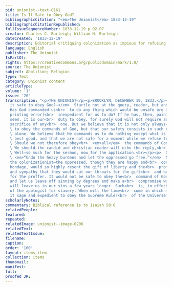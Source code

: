 ```yaml
---
pid: unionist--text-0161
title: Is It Safe to Obey God?
bibliographicCitation: "<em>The Unionist</em> 1833-12-19"
bibliographicCitationRepublished: 
fullIssueSequenceNumber: 1833-12-19 p.02.07
creator: Charles C. Burleigh; William H. Burleigh
dateCreated: '1833-12-19'
description: Editorial critiquing colonization as impious for refusing to obey God
language: English
publisher: The Unionist
IsPartOf: 
rights: https://creativecommons.org/publicdomain/mark/1.0/
source: The Unionist
subject: Abolition; Religion
type: Text
category: Unionist content
articleType: 
volume: '1'
issue: '20'
transcription: "<p>THE UNIONIST</p><p>BROOKLYN, DECEMBER 19, 1833.</p><p>  <em>Is
  it safe to obey God?—</em>  Startle not at the query, reader, but answer it candidly.
  Has God commanded us<br>  to do any thing which would be unsafe are [sic-obvious
  printing error]<br>  inexpedient for us to do? If he has, then, painful as it might
  seem, it is our<br>  duty to obey, for surely God will not require an unnecessary
  sacrifice of any<br>  one. But we believe that it is not only always<br>  <em>safe</em>
  \ to obey the commands of God, but that our safety consists in such obedience<br>
  \ alone. We believe that He commands us to do nothing except what is for our<br>
  \ best good, and that we are not safe for a moment while we refuse to obey.<br>
  \ Should we not therefore obey<br>  <em>all</em>  the commands of God—<br>  <em>now‑immediately?</em>
  \ We should—the candid and christian reader will echo the reply,<br>  <em>“we should!”</em>
  \ Well—so much for the sermon, now for the application.<br></p><p>  God has commanded—<br>
  \ <em>“Undo the heavy burdens and let the oppressed go free.”</em>  Not yet, says
  the colonizationist—the oppressed, though they are happy and<br>  contended in their
  bondage, would so highly resent the gift of liberty and the<br>  proffer of kindness
  and sympathy that they would cut our throats for the gift<br>  and burn our dwellings
  for the proffer. It would not be safe to obey the<br>  command of God NOW—wait,
  and let us leave off sinning by degrees and make a<br>  compromise with God that
  will leave us in our sins a few years longer. Such<br>  is, in effect, the reasoning
  of the apologist for slavery. When will the time<br>  come in which men will think
  it sage and expedient to obey the Supreme Ruler<br>  of the Universe?<br></p>"
scholarlyNotes: 
commentary: Biblical reference is to Isaiah 58:6
relatedPeople: 
featured: 
repeated: 
relatedImage: unionist--image-0206
relatedText: 
relatedTextIssue: 
filename: 
caption: 
order: '160'
layout: items_item
collection: items
thumbnail: 
manifest: 
full: 
proofed JR: 
---
```

